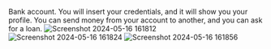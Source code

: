 Bank account.
You will insert your credentials, and it will show you your profile.
You can send money from your account to another, and you can ask for a loan.
![Screenshot 2024-05-16 161812](https://github.com/LukaKljecanin/Profilo-bancario-JS/assets/134237820/ea017d46-32c8-497c-80e2-5f6dd34a058d)
![Screenshot 2024-05-16 161824](https://github.com/LukaKljecanin/Profilo-bancario-JS/assets/134237820/db38606b-f949-4487-a749-ec0c53860dba)
![Screenshot 2024-05-16 161856](https://github.com/LukaKljecanin/Profilo-bancario-JS/assets/134237820/97d228c3-ea84-49cd-a962-94f1e7068d96)
